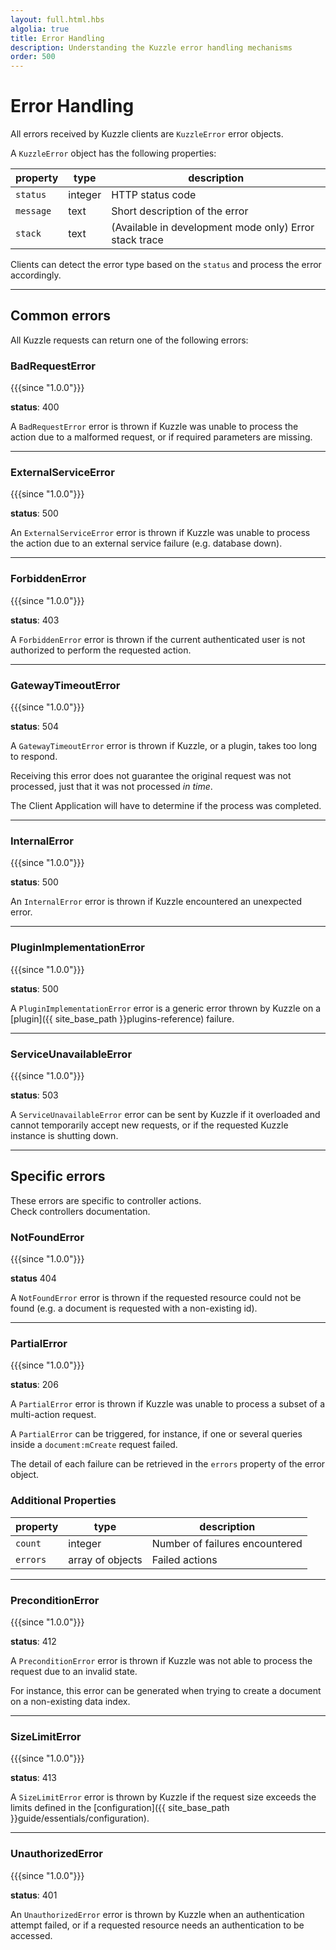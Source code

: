 ```yaml
---
layout: full.html.hbs
algolia: true
title: Error Handling
description: Understanding the Kuzzle error handling mechanisms
order: 500
---
```


# Error Handling

All errors received by Kuzzle clients are `KuzzleError` error objects.

A `KuzzleError` object has the following properties:

| property | type | description |
| -------- | ---- | ----------- |
| `status` | integer | HTTP status code |
| `message` | text | Short description of the error |
| `stack` | text | (Available in development mode only) Error stack trace |

Clients can detect the error type based on the `status` and process the error accordingly.

---

## Common errors

All Kuzzle requests can return one of the following errors:

### BadRequestError

{{{since "1.0.0"}}}

**status**: 400

A `BadRequestError` error is thrown if Kuzzle was unable to process the action due to a malformed request, or if required parameters are missing.

---

### ExternalServiceError

{{{since "1.0.0"}}}

**status**: 500

An `ExternalServiceError` error is thrown if Kuzzle was unable to process the action due to an external service failure (e.g. database down).

---

### ForbiddenError

{{{since "1.0.0"}}}

**status**: 403

A `ForbiddenError` error is thrown if the current authenticated user is not authorized to perform the requested action.

---

### GatewayTimeoutError

{{{since "1.0.0"}}}

**status**: 504

A `GatewayTimeoutError` error is thrown if Kuzzle, or a plugin, takes too long to respond.

Receiving this error does not guarantee the original request was not processed, just that it was not processed _in time_.

The Client Application will have to determine if the process was completed.

---

### InternalError

{{{since "1.0.0"}}}

**status**: 500

An `InternalError` error is thrown if Kuzzle encountered an unexpected error.

---

### PluginImplementationError

{{{since "1.0.0"}}}

**status**: 500

A `PluginImplementationError` error is a generic error thrown by Kuzzle on a [plugin]({{ site_base_path }}plugins-reference) failure.

---

### ServiceUnavailableError

{{{since "1.0.0"}}}

**status**: 503

A `ServiceUnavailableError` error can be sent by Kuzzle if it overloaded and cannot temporarily accept new requests, or if the requested Kuzzle instance is shutting down.

---

## Specific errors

These errors are specific to controller actions.  
Check controllers documentation.

### NotFoundError

{{{since "1.0.0"}}}

**status** 404

A `NotFoundError` error is thrown if the requested resource could not be found (e.g. a document is requested with a non-existing id).

---

### PartialError

{{{since "1.0.0"}}}

**status**: 206

A `PartialError` error is thrown if Kuzzle was unable to process a subset of a multi-action request.

A `PartialError` can be triggered, for instance, if one or several queries inside a `document:mCreate` request failed.

The detail of each failure can be retrieved in the `errors` property of the error object.

### Additional Properties

| property | type | description |
| -------- | ---- | ----------- |
| `count` | integer | Number of failures encountered |
| `errors` |  array of objects | Failed actions |

---

### PreconditionError

{{{since "1.0.0"}}}

**status**: 412

A `PreconditionError` error is thrown if Kuzzle was not able to process the request due to an invalid state.

For instance, this error can be generated when trying to create a document on a non-existing data index.

---

### SizeLimitError

{{{since "1.0.0"}}}

**status**: 413

A `SizeLimitError` error is thrown by Kuzzle if the request size exceeds the limits defined in the [configuration]({{ site_base_path }}guide/essentials/configuration).

---

### UnauthorizedError

{{{since "1.0.0"}}}

**status**: 401

An `UnauthorizedError` error is thrown by Kuzzle when an authentication attempt failed, or if a requested resource needs an authentication to be accessed.
